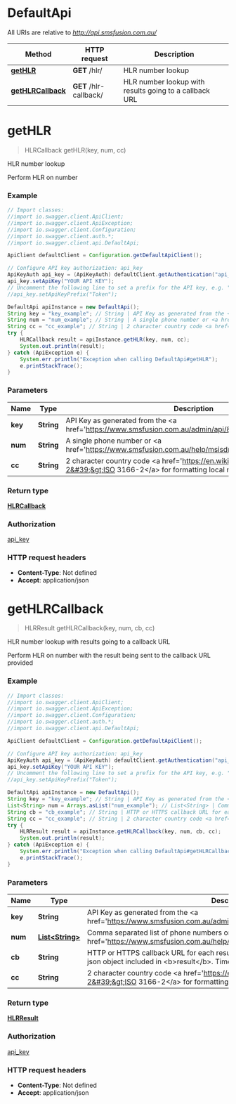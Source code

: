 # DefaultApi

All URIs are relative to *http://api.smsfusion.com.au/*

Method | HTTP request | Description
------------- | ------------- | -------------
[**getHLR**](DefaultApi.md#getHLR) | **GET** /hlr/ | HLR number lookup
[**getHLRCallback**](DefaultApi.md#getHLRCallback) | **GET** /hlr-callback/ | HLR number lookup with results going to a callback URL


<a name="getHLR"></a>
# **getHLR**
> HLRCallback getHLR(key, num, cc)

HLR number lookup

Perform HLR on number

### Example
```java
// Import classes:
//import io.swagger.client.ApiClient;
//import io.swagger.client.ApiException;
//import io.swagger.client.Configuration;
//import io.swagger.client.auth.*;
//import io.swagger.client.api.DefaultApi;

ApiClient defaultClient = Configuration.getDefaultApiClient();

// Configure API key authorization: api_key
ApiKeyAuth api_key = (ApiKeyAuth) defaultClient.getAuthentication("api_key");
api_key.setApiKey("YOUR API KEY");
// Uncomment the following line to set a prefix for the API key, e.g. "Token" (defaults to null)
//api_key.setApiKeyPrefix("Token");

DefaultApi apiInstance = new DefaultApi();
String key = "key_example"; // String | API Key as generated from the <a href='https://www.smsfusion.com.au/admin/api/'>admin panel</a>
String num = "num_example"; // String | A single phone number or <a href='https://www.smsfusion.com.au/help/msisdn/'>MSDISDN</a>
String cc = "cc_example"; // String | 2 character country code <a href='https://en.wikipedia.org/wiki/ISO_3166-2'>ISO 3166-2</a> for formatting local numbers internationally
try {
    HLRCallback result = apiInstance.getHLR(key, num, cc);
    System.out.println(result);
} catch (ApiException e) {
    System.err.println("Exception when calling DefaultApi#getHLR");
    e.printStackTrace();
}
```

### Parameters

Name | Type | Description  | Notes
------------- | ------------- | ------------- | -------------
 **key** | **String**| API Key as generated from the &lt;a href&#x3D;&#39;https://www.smsfusion.com.au/admin/api/&#39;&gt;admin panel&lt;/a&gt; |
 **num** | **String**| A single phone number or &lt;a href&#x3D;&#39;https://www.smsfusion.com.au/help/msisdn/&#39;&gt;MSDISDN&lt;/a&gt; |
 **cc** | **String**| 2 character country code &lt;a href&#x3D;&#39;https://en.wikipedia.org/wiki/ISO_3166-2&#39;&gt;ISO 3166-2&lt;/a&gt; for formatting local numbers internationally | [optional]

### Return type

[**HLRCallback**](HLRCallback.md)

### Authorization

[api_key](../README.md#api_key)

### HTTP request headers

 - **Content-Type**: Not defined
 - **Accept**: application/json

<a name="getHLRCallback"></a>
# **getHLRCallback**
> HLRResult getHLRCallback(key, num, cb, cc)

HLR number lookup with results going to a callback URL

Perform HLR on number with the result being sent to the callback URL provided

### Example
```java
// Import classes:
//import io.swagger.client.ApiClient;
//import io.swagger.client.ApiException;
//import io.swagger.client.Configuration;
//import io.swagger.client.auth.*;
//import io.swagger.client.api.DefaultApi;

ApiClient defaultClient = Configuration.getDefaultApiClient();

// Configure API key authorization: api_key
ApiKeyAuth api_key = (ApiKeyAuth) defaultClient.getAuthentication("api_key");
api_key.setApiKey("YOUR API KEY");
// Uncomment the following line to set a prefix for the API key, e.g. "Token" (defaults to null)
//api_key.setApiKeyPrefix("Token");

DefaultApi apiInstance = new DefaultApi();
String key = "key_example"; // String | API Key as generated from the <a href='https://www.smsfusion.com.au/admin/api/'>admin panel</a>
List<String> num = Arrays.asList("num_example"); // List<String> | Comma separated list of phone numbers or <a href='https://www.smsfusion.com.au/help/msisdn/'>MSDISDN</a>'s
String cb = "cb_example"; // String | HTTP or HTTPS callback URL for each result. The result will be sent as POST with a json object included in <b>result</b>. Timeout for callbacks is set to 30 seconds
String cc = "cc_example"; // String | 2 character country code <a href='https://en.wikipedia.org/wiki/ISO_3166-2'>ISO 3166-2</a> for formatting local numbers internationally
try {
    HLRResult result = apiInstance.getHLRCallback(key, num, cb, cc);
    System.out.println(result);
} catch (ApiException e) {
    System.err.println("Exception when calling DefaultApi#getHLRCallback");
    e.printStackTrace();
}
```

### Parameters

Name | Type | Description  | Notes
------------- | ------------- | ------------- | -------------
 **key** | **String**| API Key as generated from the &lt;a href&#x3D;&#39;https://www.smsfusion.com.au/admin/api/&#39;&gt;admin panel&lt;/a&gt; |
 **num** | [**List&lt;String&gt;**](String.md)| Comma separated list of phone numbers or &lt;a href&#x3D;&#39;https://www.smsfusion.com.au/help/msisdn/&#39;&gt;MSDISDN&lt;/a&gt;&#39;s |
 **cb** | **String**| HTTP or HTTPS callback URL for each result. The result will be sent as POST with a json object included in &lt;b&gt;result&lt;/b&gt;. Timeout for callbacks is set to 30 seconds |
 **cc** | **String**| 2 character country code &lt;a href&#x3D;&#39;https://en.wikipedia.org/wiki/ISO_3166-2&#39;&gt;ISO 3166-2&lt;/a&gt; for formatting local numbers internationally | [optional]

### Return type

[**HLRResult**](HLRResult.md)

### Authorization

[api_key](../README.md#api_key)

### HTTP request headers

 - **Content-Type**: Not defined
 - **Accept**: application/json

